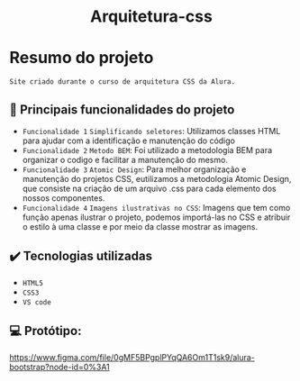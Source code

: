 <h1 align="center" font-size="bold" color-font="red"> Arquitetura-css </h1>


# Resumo do projeto

<p>
  
  ``Site criado durante o curso de arquitetura CSS da Alura.``
 

</p>

## 🔨 Principais funcionalidades do projeto

- `Funcionalidade 1` `Simplificando seletores`: Utilizamos classes HTML para ajudar com a identificação e manutenção do código
- `Funcionalidade 2` `Metodo BEM`: Foi utilizado a metodologia BEM para organizar o codigo e facilitar a manutenção do mesmo.
- `Funcionalidade 3` `Atomic Design`: Para melhor organização e manutenção do projetos CSS, eutilizamos a metodologia Atomic Design, que consiste na criação de um arquivo .css para cada elemento dos nossos componentes.
- `Funcionalidade 4` `Imagens ilustrativas no CSS`: Imagens que tem como função apenas ilustrar o projeto, podemos importá-las no CSS e atribuir o estilo à uma classe e por meio da classe mostrar as imagens.

## ✔️ Tecnologias utilizadas

- ``HTML5``
- ``CSS3``
- ``VS code``

## 💻 Protótipo: 
https://www.figma.com/file/0gMF5BPgplPYqQA6Om1T1sk9/alura-bootstrap?node-id=0%3A1
